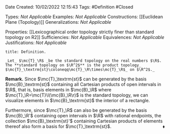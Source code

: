 <br />
<br />

Date Created: 10/02/2022 12:15:43
Tags: #Definition #Closed 

Types: _Not Applicable_
Examples: _Not Applicable_
Constructions: [[Euclidean Plane (Topology)]]
Generalizations: _Not Applicable_

Properties: [[Lexicographical order topology strictly finer than standard topology on R2]]
Sufficiencies: _Not Applicable_
Equivalences: _Not Applicable_
Justifications: _Not Applicable_

``` ad-Definition
title: Definition.

_Let_ $\mc{T}_\R$ _be the standard topology on the real numbers $\R$. The **standard topology on $\R^2$** is the product topology_ $\mc{T}_\textrm{st}\coloneqq\mc{T}_\R\times\mc{T}_\R$_ on $\R^2$._

```

**Remark.** Since $\mc{T}_\textrm{st}$ can be generated by the basis $\mc{B}_\textrm{st}$ containing all Cartesian products of open intervals in $\R$, that is, basis elements in $\mc{B}_\R$ where $\mc{T}_\R=\mc{T}\l(\mc{B}_\R\r)$ is the standard topology, we can visualize elements in $\mc{B}_\textrm{st}$ the interior of a rectangle.

Furthermore, since $\mc{T}_\R$ can also be generated by the basis $\mc{B}_\R'$ containing open intervals in $\R$ with rational endpoints, the collection $\mc{B}_\textrm{st}'$ containing Cartesian products of elements thereof also form a basis for $\mc{T}_\textrm{st}$.<span style="float:right;">$\blacklozenge$</span>
